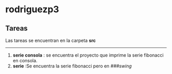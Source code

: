 # rodriguezp3  
## Tareas  
Las tareas se encuentran en la carpeta **src**
_________  
1. **serie consola** : se encuentra el proyecto que imprime la serie fibonacci en consola.  
2. **serie** :Se encuentra la serie fibonacci pero en *###swing*

